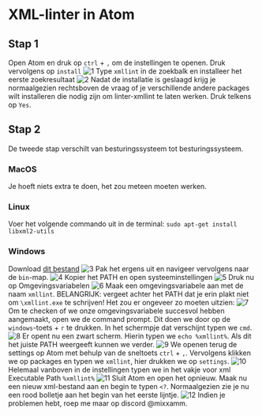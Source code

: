 # XML-linter in Atom
## Stap 1
Open Atom en druk op `ctrl` + `,` om de instellingen te openen. Druk vervolgens op `install`
![1](1.png)
Type `xmllint` in de zoekbalk en installeer het eerste zoekresultaat
![2](2.png)
Nadat de installatie is geslaagd krijg je normaalgezien rechtsboven de vraag of je verschillende andere packages wilt installeren
die nodig zijn om linter-xmllint te laten werken. Druk telkens op `Yes`.

## Stap 2
De tweede stap verschilt van besturingssysteem tot besturingssysteem.

### MacOS
Je hoeft niets extra te doen, het zou meteen moeten werken.

### Linux
Voer het volgende commando uit in de terminal:
`sudo apt-get install libxml2-utils`

### Windows
Download [dit bestand](https://www.dropbox.com/s/xyhecziybkxlh8u/xmlvalidator.zip?dl=0)
![3](3.png)
Pak het ergens uit en navigeer vervolgens naar de `bin`-map.
![4](4.png)
Kopier het PATH en open systeeminstellingen
![5](5.png)
Druk nu op Omgevingsvariabelen
![6](6.png)
Maak een omgevingsvariabele aan met de naam `xmllint`. BELANGRIJK: vergeet achter het PATH dat je erin plakt niet om `\xmllint.exe` te schrijven!
Het zou er ongeveer zo moeten uitzien:
![7](7.png)
Om te checken of we onze omgevingsvariabele succesvol hebben aangemaakt, open we de command prompt. Dit doen we door op de `windows`-toets +  `r` te drukken. In het schermpje dat verschijnt typen we `cmd`.
![8](8.png)
Er opent nu een zwart scherm. Hierin typen we `echo %xmllint%`. Als dit het juiste PATH weergeeft kunnen we verder.
![9](9.png)
We openen terug de settings op Atom met behulp van de sneltoets `ctrl` + `,`.
Vervolgens klikken we op packages en typen we `xmllint`, hier drukken we op `settings`.
![10](10.png)
Helemaal vanboven in de instellingen typen we in het vakje voor xml Executable Path `%xmllint%`
![11](11.png)
Sluit Atom en open het opnieuw. Maak nu een nieuw xml-bestand aan en begin te typen `<?`.
Normaalgezien zie je nu een rood bolletje aan het begin van het eerste lijntje.
![12](12.png)
Indien je problemen hebt, roep me maar op discord @mixxamm.
